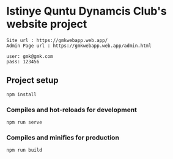 # Istinye Quntu Dynamcis Club's website project

```
Site url : https://gmkwebapp.web.app/
Admin Page url : https://gmkwebapp.web.app/admin.html
```
```
user: gmk@gmk.com
pass: 123456
```



## Project setup
```
npm install
```

### Compiles and hot-reloads for development
```
npm run serve
```

### Compiles and minifies for production
```
npm run build
```

